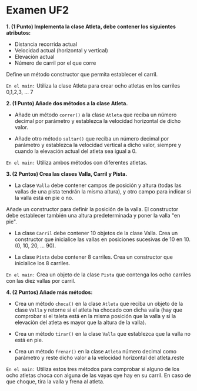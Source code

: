 Examen UF2
==

**1. (1 Punto) Implementa la clase Atleta, debe contener los siguientes atributos:**
* Distancia recorrida actual
* Velocidad actual (horizontal y vertical)
* Elevación actual
* Número de carril por el que corre

Define un método constructor que permita establecer el carril.

`En el main:` Utiliza la clase Atleta para crear ocho atletas en los carriles 0,1,2,3, ... 7

**2. (1 Punto) Añade dos métodos a la clase Atleta.**

* Añade un método `correr()` a la clase `Atleta` que reciba un número decimal por parámetro y establezca la velocidad horizontal de dicho valor.

* Añade otro método `saltar()` que reciba un número decimal por parámetro y establezca la velocidad vertical a dicho valor, siempre y cuando la elevación actual del atleta sea igual a 0.

`En el main:` Utiliza ambos métodos con diferentes atletas.

**3. (2 Puntos) Crea las clases Valla, Carril y Pista.**

* La clase `Valla` debe contener campos de posición y altura (todas las vallas de una pista tendrán la misma altura), y otro campo para indicar si la valla está en pie o no.

Añade un constructor para definir la posición de la valla. El constructor debe establecer también una altura predeterminada y poner la valla "en pie".

* La clase `Carril` debe contener 10 objetos de la clase Valla. Crea un constructor que inicialice las vallas en posiciones sucesivas de 10 en 10. (0, 10, 20, ... 90).

* La clase `Pista` debe contener 8 carriles. Crea un constructor que inicialice los 8 carriles.

`En el main:` Crea un objeto de la clase `Pista` que contenga los ocho carriles con las diez vallas por carril.

**4. (2 Puntos) Añade más métodos:**

* Crea un método `choca()` en la clase `Atleta` que reciba un objeto de la clase `Valla` y retorne si el atleta ha chocado con dicha valla (hay que comprobar si el taleta está en la misma posición que la valla y si la elevación del atleta es mayor que la altura de la valla).

* Crea un método `tirar()` en la clase `Valla` que establezca que la valla no está en pie.

* Crea un método `frenar()` en la clase `Atleta` número decimal como parámetro y reste dicho valor a la velocidad horizontal del atleta.reste

`En el main:` Utiliza estos tres métodos para comprobar si alguno de los ocho atletas choca con alguna de las vayas qye hay en su carril. En caso de que choque, tira la valla y frena al atleta.
